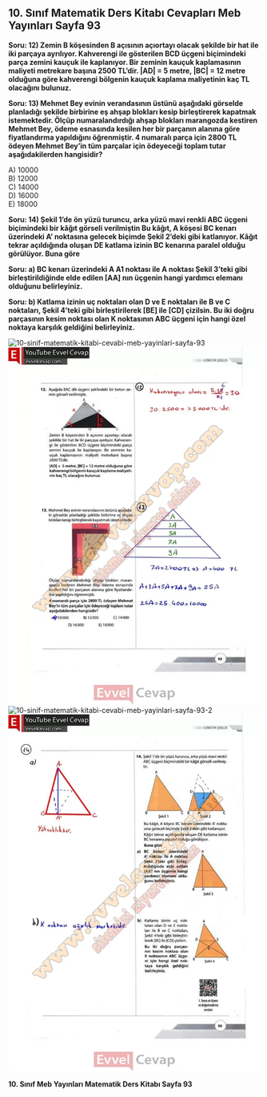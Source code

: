 ## 10. Sınıf Matematik Ders Kitabı Cevapları Meb Yayınları Sayfa 93

**Soru: 12) Zemin B köşesinden B açısının açıortayı olacak şekilde bir hat ile iki parçaya ayrılıyor. Kahverengi ile gösterilen BCD üçgeni biçimindeki parça zemini kauçuk ile kaplanıyor. Bir zeminin kauçuk kaplamasının maliyeti metrekare başına 2500 TL’dir. |AD| = 5 metre, |BC| = 12 metre olduğuna göre kahverengi bölgenin kauçuk kaplama maliyetinin kaç TL olacağını bulunuz.**

**Soru: 13) Mehmet Bey evinin verandasının üstünü aşağıdaki görselde planladığı şekilde birbirine eş ahşap blokları kesip birleştirerek kapatmak istemektedir. Ölçüp numaralandırdığı ahşap blokları marangozda kestiren Mehmet Bey, ödeme esnasında kesilen her bir parçanın alanına göre fiyatlandırma yapıldığını öğrenmiştir. 4 numaralı parça için 2800 TL ödeyen Mehmet Bey’in tüm parçalar için ödeyeceği toplam tutar aşağıdakilerden hangisidir?**

A) 10000  
 B) 12000  
 C) 14000  
 D) 16000  
 E) 18000

**Soru: 14) Şekil 1’de ön yüzü turuncu, arka yüzü mavi renkli ABC üçgeni biçimindeki bir kâğıt görseli verilmiştin Bu kâğıt, A köşesi BC kenarı üzerindeki A’ noktasına gelecek biçimde Şekil 2’deki gibi katlanıyor. Kâğıt tekrar açıldığında oluşan DE katlama izinin BC kenarına paralel olduğu görülüyor. Buna göre**

**Soru: a) BC kenarı üzerindeki A A1 noktası ile A noktası Şekil 3’teki gibi birleştirildiğinde elde edilen [AA] nın üçgenin hangi yardımcı elemanı olduğunu belirleyiniz.**

**Soru: b) Katlama izinin uç noktaları olan D ve E noktaları ile B ve C noktaları, Şekil 4’teki gibi birleştirilerek [BE] ile [CD] çizilsin. Bu iki doğru parçasının kesim noktası olan K noktasının ABC üçgeni için hangi özel noktaya karşılık geldiğini belirleyiniz.**

![10-sinif-matematik-kitabi-cevabi-meb-yayinlari-sayfa-93]()![10-sinif-matematik-kitabi-cevabi-meb-yayinlari-sayfa-93](./image1.webp)  
 ![10-sinif-matematik-kitabi-cevabi-meb-yayinlari-sayfa-93-2]()![10-sinif-matematik-kitabi-cevabi-meb-yayinlari-sayfa-93-2](./image2.webp)

**10. Sınıf Meb Yayınları Matematik Ders Kitabı Sayfa 93**